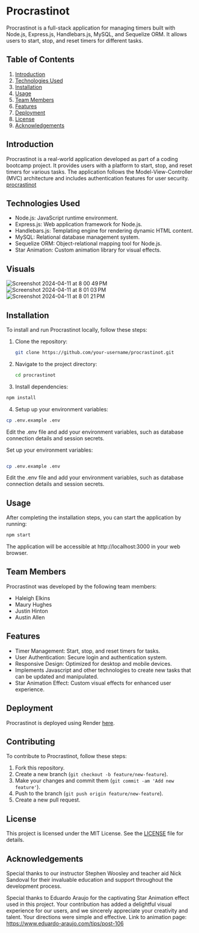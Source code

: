 # Procrastinot

Procrastinot is a full-stack application for managing timers built with Node.js, Express.js, Handlebars.js, MySQL, and Sequelize ORM. It allows users to start, stop, and reset timers for different tasks.

## Table of Contents
1. [Introduction](#introduction)
2. [Technologies Used](#technologies-used)
3. [Installation](#installation)
4. [Usage](#usage)
5. [Team Members](#team-members)
6. [Features](#features)
7. [Deployment](#deployment)
8. [License](#license)
9. [Acknowledgements](#acknowledgements)

## Introduction
Procrastinot is a real-world application developed as part of a coding bootcamp project. It provides users with a platform to start, stop, and reset timers for various tasks. The application follows the Model-View-Controller (MVC) architecture and includes authentication features for user security. [procrastinot](https://procrastinot.onrender.com/)

## Technologies Used
- Node.js: JavaScript runtime environment.
- Express.js: Web application framework for Node.js.
- Handlebars.js: Templating engine for rendering dynamic HTML content.
- MySQL: Relational database management system.
- Sequelize ORM: Object-relational mapping tool for Node.js.
- Star Animation: Custom animation library for visual effects.

## Visuals
![Screenshot 2024-04-11 at 8 00 49 PM](https://github.com/MauryIV/procrastinot/assets/146037880/05764faa-d62a-4e73-8f00-7427d946fdfc)
![Screenshot 2024-04-11 at 8 01 03 PM](https://github.com/MauryIV/procrastinot/assets/146037880/1fe1c6c1-92ae-4d48-abe8-8bbbf45b512d)
![Screenshot 2024-04-11 at 8 01 21 PM](https://github.com/MauryIV/procrastinot/assets/146037880/e2d5a5f7-cb0a-40f5-892a-7914d8ac25b0)

## Installation
To install and run Procrastinot locally, follow these steps:

1. Clone the repository:
   ```bash
   git clone https://github.com/your-username/procrastinot.git
    ```
2. Navigate to the project directory:
    ```bash
    cd procrastinot
    ```

3. Install dependencies:
```bash
npm install
```

4. Setup up your environment variables:
```bash
cp .env.example .env
```
Edit the .env file and add your environment variables, such as database connection details and session secrets.

Set up your environment variables:
```bash

cp .env.example .env
```
Edit the .env file and add your environment variables, such as database connection details and session secrets.

## Usage

After completing the installation steps, you can start the application by running:

```bash
npm start
```
The application will be accessible at http://localhost:3000 in your web browser.


## Team Members

Procrastinot was developed by the following team members:

- Haleigh Elkins
- Maury Hughes
- Justin Hinton
- Austin Allen

## Features

- Timer Management: Start, stop, and reset timers for tasks.
- User Authentication: Secure login and authentication system.
- Responsive Design: Optimized for desktop and mobile devices.
- Implements Javascript and other technologies to create new tasks that can be updated and manipulated.
- Star Animation Effect: Custom visual effects for enhanced user experience.

## Deployment

Procrastinot is deployed using Render [here](https://procrastinot.onrender.com/).

## Contributing

To contribute to Procrastinot, follow these steps:
1. Fork this repository.
2. Create a new branch (`git checkout -b feature/new-feature`).
3. Make your changes and commit them (`git commit -am 'Add new feature'`).
4. Push to the branch (`git push origin feature/new-feature`).
5. Create a new pull request.

## License

This project is licensed under the MIT License. See the [LICENSE](LICENSE) file for details.

## Acknowledgements

Special thanks to our instructor Stephen Woosley and teacher aid Nick Sandoval for their invaluable education and support throughout the development process.

Special thanks to Eduardo Araujo for the captivating Star Animation effect used in this project. Your contribution has added a delightful visual experience for our users, and we sincerely appreciate your creativity and talent. Your directions were simple and effective.
Link to animation page: https://www.eduardo-araujo.com/tips/post-106





